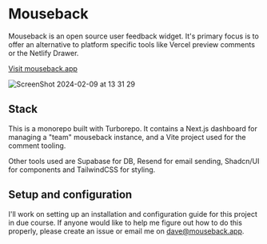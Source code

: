 

# Mouseback

Mouseback is an open source user feedback widget. It's primary focus is to offer an alternative to platform specific tools like Vercel preview comments or the Netlify Drawer.

[Visit mouseback.app](https://mouseback.app)



![ScreenShot 2024-02-09 at 13 31 29](https://github.com/dave-hawkins/mouseback/assets/14091192/b083d74a-eb7f-4725-a8ac-85cc778e8fb8)



## Stack

This is a monorepo built with Turborepo. It contains a Next.js dashboard for managing a "team" mouseback instance, and a Vite project used for the comment tooling.

Other tools used are Supabase for DB, Resend for email sending, Shadcn/UI for components and TailwindCSS for styling.

## Setup and configuration

I'll work on setting up an installation and configuration guide for this project in due course. If anyone would like to help me figure out how to do this properly, please create an issue or email me on dave@mouseback.app.
